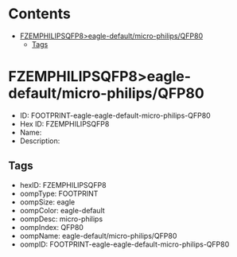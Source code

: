 



Contents
========

* [FZEMPHILIPSQFP8>eagle-default/micro-philips/QFP80](#fzemphilipsqfp8eagle-defaultmicro-philipsqfp80)
	* [Tags](#tags)

# FZEMPHILIPSQFP8>eagle-default/micro-philips/QFP80

- ID: FOOTPRINT-eagle-eagle-default-micro-philips-QFP80
- Hex ID: FZEMPHILIPSQFP8
- Name: 
- Description: 

## Tags

- hexID: FZEMPHILIPSQFP8
- oompType: FOOTPRINT
- oompSize: eagle
- oompColor: eagle-default
- oompDesc: micro-philips
- oompIndex: QFP80
- oompName: eagle-default/micro-philips/QFP80
- oompID: FOOTPRINT-eagle-eagle-default-micro-philips-QFP80
